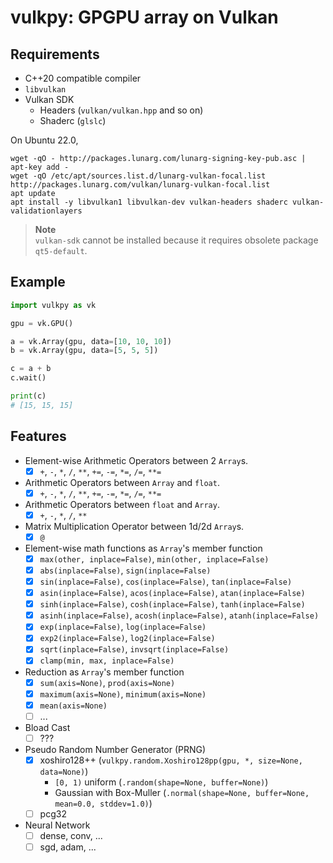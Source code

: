 # vulkpy: GPGPU array on Vulkan

## Requirements

* C++20 compatible compiler
* `libvulkan`
* Vulkan SDK
  * Headers (`vulkan/vulkan.hpp` and so on)
  * Shaderc (`glslc`)


On Ubuntu 22.0,
```shell
wget -qO - http://packages.lunarg.com/lunarg-signing-key-pub.asc | apt-key add -
wget -qO /etc/apt/sources.list.d/lunarg-vulkan-focal.list http://packages.lunarg.com/vulkan/lunarg-vulkan-focal.list
apt update
apt install -y libvulkan1 libvulkan-dev vulkan-headers shaderc vulkan-validationlayers
```

> **Note**  
> `vulkan-sdk` cannot be installed because it requires obsolete package `qt5-default`.


## Example

```python
import vulkpy as vk

gpu = vk.GPU()

a = vk.Array(gpu, data=[10, 10, 10])
b = vk.Array(gpu, data=[5, 5, 5])

c = a + b
c.wait()

print(c)
# [15, 15, 15]
```

## Features

* Element-wise Arithmetic Operators between 2 `Array`s.
  * [x] `+`, `-`, `*`, `/`, `**`, `+=`, `-=`, `*=`, `/=`, `**=`
* Arithmetic Operators between `Array` and `float`.
  * [x] `+`, `-`, `*`, `/`, `**`, `+=`, `-=`, `*=`, `/=`, `**=`
* Arithmetic Operators between `float` and `Array`.
  * [x] `+`, `-`, `*`, `/`, `**`
* Matrix Multiplication Operator between 1d/2d `Array`s.
  * [x] `@`
* Element-wise math functions as `Array`'s member function
  * [x] `max(other, inplace=False)`, `min(other, inplace=False)`
  * [x] `abs(inplace=False)`, `sign(inplace=False)`
  * [x] `sin(inplace=False)`, `cos(inplace=False)`, `tan(inplace=False)`
  * [x] `asin(inplace=False)`, `acos(inplace=False)`, `atan(inplace=False)`
  * [x] `sinh(inplace=False)`, `cosh(inplace=False)`, `tanh(inplace=False)`
  * [x] `asinh(inplace=False)`, `acosh(inplace=False)`, `atanh(inplace=False)`
  * [x] `exp(inplace=False)`, `log(inplace=False)`
  * [x] `exp2(inplace=False)`, `log2(inplace=False)`
  * [x] `sqrt(inplace=False)`, `invsqrt(inplace=False)`
  * [x] `clamp(min, max, inplace=False)`
* Reduction as `Array`'s member function
  * [x] `sum(axis=None)`, `prod(axis=None)`
  * [x] `maximum(axis=None)`, `minimum(axis=None)`
  * [x] `mean(axis=None)`
  * [ ] ...
* Bload Cast
  * [ ] ???
* Pseudo Random Number Generator (PRNG)
  * [x] xoshiro128++ (`vulkpy.random.Xoshiro128pp(gpu, *, size=None, data=None)`)
    * `[0, 1)` uniform (`.random(shape=None, buffer=None)`)
    * Gaussian with Box-Muller (`.normal(shape=None, buffer=None, mean=0.0, stddev=1.0)`)
  * [ ] pcg32
* Neural Network
  * [ ] dense, conv, ...
  * [ ] sgd, adam, ...
